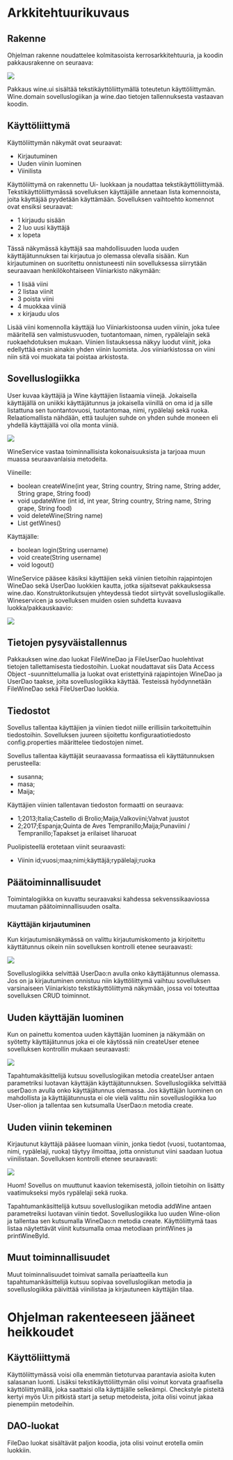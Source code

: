 # Arkkitehtuurikuvaus

## Rakenne
Ohjelman rakenne noudattelee kolmitasoista kerrosarkkitehtuuria, ja koodin pakkausrakenne on seuraava:

<img src="https://github.com/sritala/ot-harjoitustyo/blob/master/dokumentaatio/kuvat/rakenne.png">

Pakkaus wine.ui sisältää tekstikäyttöliittymällä toteutetun käyttöliittymän. Wine.domain sovelluslogiikan ja wine.dao tietojen tallennuksesta vastaavan koodin. 

## Käyttöliittymä

Käyttöliittymän näkymät ovat seuraavat: 

- Kirjautuminen
- Uuden viinin luominen
- Viinilista

Käyttöliittymä on rakennettu Ui- luokkaan ja noudattaa tekstikäyttöliittymää. Tekstikäyttöliittymässä sovelluksen käyttäjälle annetaan lista komennoista, joita käyttäjää pyydetään käyttämään. Sovelluksen vaihtoehto komennot ovat ensiksi seuraavat:

- 1 kirjaudu sisään
- 2 luo uusi käyttäjä
- x lopeta

Tässä näkymässä käyttäjä saa mahdollisuuden luoda uuden käyttäjätunnuksen tai kirjautua jo olemassa olevalla sisään. Kun kirjautuminen on suoritettu onnistuneesti niin sovelluksessa siirrytään seuraavaan henkilökohtaiseen Viiniarkisto näkymään: 

- 1 lisää viini 
- 2 listaa viinit
- 3 poista viini
- 4 muokkaa viiniä
- x kirjaudu ulos

Lisää viini komennolla käyttäjä luo Viiniarkistoonsa uuden viinin, joka tulee määritellä sen valmistusvuoden, tuotantomaan, nimen, rypälelajin sekä ruokaehdotuksen mukaan. Viinien listauksessa näkyy luodut viinit, joka edellyttää ensin ainakin yhden viinin luomista. Jos viiniarkistossa on viini niin sitä voi muokata tai poistaa arkistosta. 

## Sovelluslogiikka

User kuvaa käyttäjiä ja Wine käyttäjien listaamia viinejä. Jokaisella käyttäjällä on uniikki käyttäjätunnus ja jokaisella viinillä on oma id ja sille listattuna sen tuontantovuosi, tuotantomaa, nimi, rypälelaji sekä ruoka. Relaatiomallista nähdään, että taulujen suhde on yhden suhde moneen eli yhdellä käyttäjällä voi olla monta viiniä. 

<img src="https://github.com/sritala/ot-harjoitustyo/blob/master/dokumentaatio/kuvat/sovelluslogiikka%20(1).png">

WineService vastaa toiminnallisista kokonaisuuksista ja tarjoaa muun muassa seuraavanlaisia metodeita.

Viineille:
- boolean createWine(int year, String country, String name, String adder, String grape, String food)
- void updateWine (int id, int year, String country, String name, String grape, String food)
- void deleteWine(String name)
- List<Wine> getWines()

Käyttäjälle:
- boolean login(String username)
- void create(String username)
- void logout()

WineService pääsee käsiksi käyttäjien sekä viinien tietoihin rajapintojen WineDao sekä UserDao luokkien kautta, jotka sijaitsevat pakkauksessa wine.dao. Konstruktorikutsujen yhteydessä tiedot siirtyvät sovelluslogiikalle. Wineservicen ja sovelluksen muiden osien suhdetta kuvaava luokka/pakkauskaavio:

<img src="https://github.com/sritala/ot-harjoitustyo/blob/master/dokumentaatio/kuvat/sovelluslogiikka2%20(1).png">

## Tietojen pysyväistallennus

Pakkauksen wine.dao luokat FileWineDao ja FileUserDao huolehtivat tietojen tallettamisesta tiedostoihin. Luokat noudattavat siis Data Access Object -suunnittelumallia ja luokat ovat eristettyinä rajapintojen WineDao ja UserDao taakse, joita sovelluslogiikka käyttää. Testeissä hyödynnetään FileWineDao sekä FileUserDao luokkia. 

## Tiedostot

Sovellus tallentaa käyttäjien ja viinien tiedot niille erillisiin tarkoitettuihin tiedostoihin. Sovelluksen juureen sijoitettu konfiguraatiotiedosto config.properties määrittelee tiedostojen nimet.

Sovellus tallentaa käyttäjät seuraavassa formaatissa eli käyttätunnuksen perusteella: 

- susanna;
- masa;
- Maija;

Käyttäjien viinien tallentavan tiedoston formaatti on seuraava:

- 1;2013;Italia;Castello di Brolio;Maija;Valkoviini;Vahvat juustot
- 2;2017;Espanja;Quinta de Aves Tempranillo;Maija;Punaviini / Tempranillo;Tapakset ja erilaiset liharuoat 

Puolipisteellä erotetaan viinit seuraavasti:
- Viinin id;vuosi;maa;nimi;käyttäjä;rypälelaji;ruoka

## Päätoiminnallisuudet

Toimintalogiikka on kuvattu seuraavaksi kahdessa sekvenssikaaviossa muutaman päätoiminnallisuuden osalta. 

### Käyttäjän kirjautuminen

Kun kirjautumisnäkymässä on valittu kirjautumiskomento ja kirjoitettu käyttätunnus oikein niin sovelluksen kontrolli etenee seuraavasti:

<img src="https://github.com/sritala/ot-harjoitustyo/blob/master/dokumentaatio/kuvat/sekvenssikaavio2.png"> 

Sovelluslogiikka selvittää UserDao:n avulla onko käyttäjätunnus olemassa. Jos on ja kirjautuminen onnistuu niin käyttöliittymä vaihtuu sovelluksen varsinaiseen Viiniarkisto tekstikäyttöliittymä näkymään, jossa voi toteuttaa sovelluksen CRUD toiminnot. 

## Uuden käyttäjän luominen 

Kun on painettu komentoa uuden käyttäjän luominen ja näkymään on syötetty käyttäjätunnus joka ei ole käytössä niin createUser etenee sovelluksen kontrollin mukaan seuraavasti: 

<img src="https://github.com/sritala/ot-harjoitustyo/blob/master/dokumentaatio/kuvat/sekvenssikaavio3.png">

Tapahtumakäsittelijä kutsuu sovelluslogiikan metodia createUser antaen parametriksi luotavan käyttäjän käyttäjätunnuksen. Sovelluslogiikka selvittää userDao:n avulla onko käyttäjätunnus olemassa. Jos käyttäjän luominen on mahdollista ja käyttäjätunnusta ei ole vielä valittu niin sovelluslogiikka luo User-olion ja tallentaa sen kutsumalla UserDao:n metodia create.

## Uuden viinin tekeminen

Kirjautunut käyttäjä pääsee luomaan viinin, jonka tiedot (vuosi, tuotantomaa, nimi, rypälelaji, ruoka) täytyy ilmoittaa, jotta onnistunut viini saadaan luotua viinilistaan. Sovelluksen kontrolli etenee seuraavasti:

<img src="https://github.com/sritala/ot-harjoitustyo/blob/master/dokumentaatio/kuvat/sekvenssikaavio.png">

Huom! Sovellus on muuttunut kaavion tekemisestä, jolloin tietoihin on lisätty vaatimukseksi myös rypälelaji sekä ruoka.

Tapahtumankäsittelijä kutsuu sovelluslogiikan metodia addWine antaen parametreiksi luotavan viinin tiedot. Sovelluslogiikka luo uuden Wine-olion ja tallentaa sen kutsumalla WineDao:n metodia create. Käyttöliittymä taas listaa näytettävät viinit  kutsumalla omaa metodiaan printWines ja printWineById. 

## Muut toiminnallisuudet

Muut toiminnalisuudet toimivat samalla periaatteella kun tapahtumankäsittelijä kutsuu sopivaa sovelluslogiikan metodia ja sovelluslogiikka päivittää viinilistaa ja kirjautuneen käyttäjän tilaa. 

# Ohjelman rakenteeseen jääneet heikkoudet

## Käyttöliittymä

Käyttöliittymässä voisi olla enemmän tietoturvaa parantavia asioita kuten salasanan luonti. Lisäksi tekstikäyttöliittymän olisi voinut korvata graafisella käyttöliittymällä, joka saattaisi olla käyttäjälle selkeämpi. Checkstyle pisteitä kertyi myös Ui:n pitkistä start ja setup metodeista, joita olisi voinut jakaa pienempiin metodeihin. 

## DAO-luokat

FileDao luokat sisältävät paljon koodia, jota olisi voinut erotella omiin luokkiin. 
